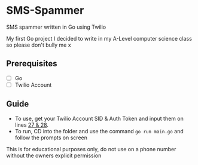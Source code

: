 # SMS-Spammer
SMS spammer written in Go using Twilio

My first Go project I decided to write in my A-Level computer science class so please don't bully me x

## Prerequisites

- [ ] Go
- [ ] Twilio Account

## Guide

- To use, get your Twilio Account SID & Auth Token and input them on lines [27 & 28](https://github.com/JedPattersonn/SMS-Spammer/blob/d054bdc7736afbeefe8d8c5312d333de8fce5313/main.go#L30-L31).
- To run, CD into the folder and use the command `go run main.go` and follow the prompts on screen

This is for educational purposes only, do not use on a phone number without the owners explicit permission
